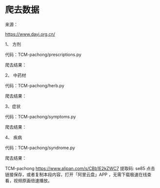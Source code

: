 # 爬去数据

来源：

https://www.dayi.org.cn/

1、 方剂

代码：TCM-pachong/prescriptions.py

爬去结果：

2、 中药材

代码：TCM-pachong/herb.py

爬去结果：

3、症状

代码：TCM-pachong/symptoms.py

爬去结果：

4、 疾病

代码：TCM-pachong/syndrome.py

爬去结果：

TCM-pachong
https://www.alipan.com/s/CBb1E2kZWC7
提取码: se85
点击链接保存，或者复制本段内容，打开「阿里云盘」APP ，无需下载极速在线查看，视频原画倍速播放。